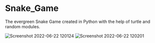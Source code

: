 # Snake_Game
The evergreen Snake Game created in Python with the help of turtle and random modules.



![Screenshot 2022-06-22 120124](https://user-images.githubusercontent.com/97335790/174959283-0fcc948c-0675-4273-b096-d492462b2ebc.png)
![Screenshot 2022-06-22 120201](https://user-images.githubusercontent.com/97335790/174959504-644460f8-4ddc-4fc4-af97-7b677ab84677.png)
